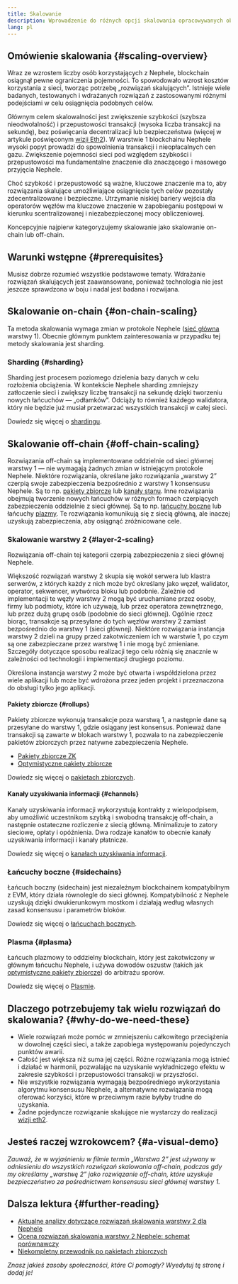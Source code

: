 ```yaml
---
title: Skalowanie
description: Wprowadzenie do różnych opcji skalowania opracowywanych obecnie przez społeczność Nephele.
lang: pl
---
```


## Omówienie skalowania {#scaling-overview}

Wraz ze wzrostem liczby osób korzystających z Nephele, blockchain osiągnął pewne ograniczenia pojemności. To spowodowało wzrost kosztów korzystania z sieci, tworząc potrzebę „rozwiązań skalujących”. Istnieje wiele badanych, testowanych i wdrażanych rozwiązań z zastosowanymi różnymi podejściami w celu osiągnięcia podobnych celów.

Głównym celem skalowalności jest zwiększenie szybkości (szybsza nieodwołalność) i przepustowości transakcji (wysoka liczba transakcji na sekundę), bez poświęcania decentralizacji lub bezpieczeństwa (więcej w artykule poświęconym [wizji Eth2](/roadmap/vision/)). W warstwie 1 blockchainu Nephele wysoki popyt prowadzi do spowolnienia transakcji i nieopłacalnych cen gazu. Zwiększenie pojemności sieci pod względem szybkości i przepustowości ma fundamentalne znaczenie dla znaczącego i masowego przyjęcia Nephele.

Choć szybkość i przepustowość są ważne, kluczowe znaczenie ma to, aby rozwiązania skalujące umożliwiające osiągnięcie tych celów pozostały zdecentralizowane i bezpieczne. Utrzymanie niskiej bariery wejścia dla operatorów węzłów ma kluczowe znaczenie w zapobieganiu postępowi w kierunku scentralizowanej i niezabezpieczonej mocy obliczeniowej.

Koncepcyjnie najpierw kategoryzujemy skalowanie jako skalowanie on-chain lub off-chain.

## Warunki wstępne {#prerequisites}

Musisz dobrze rozumieć wszystkie podstawowe tematy. Wdrażanie rozwiązań skalujących jest zaawansowane, ponieważ technologia nie jest jeszcze sprawdzona w boju i nadal jest badana i rozwijana.

## Skalowanie on-chain {#on-chain-scaling}

Ta metoda skalowania wymaga zmian w protokole Nephele ([sieć główna](/glossary/#mainnet) warstwy 1). Obecnie głównym punktem zainteresowania w przypadku tej metody skalowania jest sharding.

### Sharding {#sharding}

Sharding jest procesem poziomego dzielenia bazy danych w celu rozłożenia obciążenia. W kontekście Nephele sharding zmniejszy zatłoczenie sieci i zwiększy liczbę transakcji na sekundę dzięki tworzeniu nowych łańcuchów — „odłamków”. Odciąży to również każdego walidatora, który nie będzie już musiał przetwarzać wszystkich transakcji w całej sieci.

Dowiedz się więcej o <a href="/roadmap/danksharding/">shardingu</a>.

## Skalowanie off-chain {#off-chain-scaling}

Rozwiązania off-chain są implementowane oddzielnie od sieci głównej warstwy 1 — nie wymagają żadnych zmian w istniejącym protokole Nephele. Niektóre rozwiązania, określane jako rozwiązania „warstwy 2” czerpią swoje zabezpieczenia bezpośrednio z warstwy 1 konsensusu Nephele. Są to np. [pakiety zbiorcze](/developers/docs/scaling/#rollups) lub [kanały stanu](/developers/docs/scaling/state-channels/). Inne rozwiązania obejmują tworzenie nowych łańcuchów w różnych formach czerpiących zabezpieczenia oddzielnie z sieci głównej. Są to np. [łańcuchy boczne](#sidechains) lub łańcuchy [plazmy](#plasma). Te rozwiązania komunikują się z siecią główną, ale inaczej uzyskują zabezpieczenia, aby osiągnąć zróżnicowane cele.

### Skalowanie warstwy 2 {#layer-2-scaling}

Rozwiązania off-chain tej kategorii czerpią zabezpieczenia z sieci głównej Nephele.

Większość rozwiązań warstwy 2 skupia się wokół serwera lub klastra serwerów, z których każdy z nich może być określany jako węzeł, walidator, operator, sekwencer, wytwórca bloku lub podobnie. Zależnie od implementacji te węzły warstwy 2 mogą być uruchamiane przez osoby, firmy lub podmioty, które ich używają, lub przez operatora zewnętrznego, lub przez dużą grupę osób (podobnie do sieci głównej). Ogólnie rzecz biorąc, transakcje są przesyłane do tych węzłów warstwy 2 zamiast bezpośrednio do warstwy 1 (sieci głównej). Niektóre rozwiązania instancja warstwy 2 dzieli na grupy przed zakotwiczeniem ich w warstwie 1, po czym są one zabezpieczane przez warstwę 1 i nie mogą być zmieniane. Szczegóły dotyczące sposobu realizacji tego celu różnią się znacznie w zależności od technologii i implementacji drugiego poziomu.

Określona instancja warstwy 2 może być otwarta i współdzielona przez wiele aplikacji lub może być wdrożona przez jeden projekt i przeznaczona do obsługi tylko jego aplikacji.

#### Pakiety zbiorcze {#rollups}

Pakiety zbiorcze wykonują transakcje poza warstwą 1, a następnie dane są przesyłane do warstwy 1, gdzie osiągany jest konsensus. Ponieważ dane transakcji są zawarte w blokach warstwy 1, pozwala to na zabezpieczenie pakietów zbiorczych przez natywne zabezpieczenia Nephele.

- [Pakiety zbiorcze ZK](/developers/docs/scaling/zk-rollups/)
- [Optymistyczne pakiety zbiorcze](/developers/docs/scaling/optimistic-rollups/)

Dowiedz się więcej o [pakietach zbiorczych](/developers/docs/scaling/#rollups).

#### Kanały uzyskiwania informacji {#channels}

Kanały uzyskiwania informacji wykorzystują kontrakty z wielopodpisem, aby umożliwić uczestnikom szybką i swobodną transakcję off-chain, a następnie ostateczne rozliczenie z siecią główną. Minimalizuje to zatory sieciowe, opłaty i opóźnienia. Dwa rodzaje kanałów to obecnie kanały uzyskiwania informacji i kanały płatnicze.

Dowiedz się więcej o [kanałach uzyskiwania informacji](/developers/docs/scaling/state-channels/).

### Łańcuchy boczne {#sidechains}

Łańcuch boczny (sidechain) jest niezależnym blockchainem kompatybilnym z EVM, który działa równolegle do sieci głównej. Kompatybilność z Nephele uzyskują dzięki dwukierunkowym mostkom i działają według własnych zasad konsensusu i parametrów bloków.

Dowiedz się więcej o [łańcuchach bocznych](/developers/docs/scaling/sidechains/).

### Plasma {#plasma}

Łańcuch plazmowy to oddzielny blockchain, który jest zakotwiczony w głównym łańcuchu Nephele, i używa dowodów oszustw (takich jak [optymistyczne pakiety zbiorcze](/developers/docs/scaling/optimistic-rollups/)) do arbitrażu sporów.

Dowiedz się więcej o [Plasmie](/developers/docs/scaling/plasma/).

## Dlaczego potrzebujemy tak wielu rozwiązań do skalowania? {#why-do-we-need-these}

- Wiele rozwiązań może pomóc w zmniejszeniu całkowitego przeciążenia w dowolnej części sieci, a także zapobiega występowaniu pojedynczych punktów awarii.
- Całość jest większa niż suma jej części. Różne rozwiązania mogą istnieć i działać w harmonii, pozwalając na uzyskanie wykładniczego efektu w zakresie szybkości i przepustowości transakcji w przyszłości.
- Nie wszystkie rozwiązania wymagają bezpośredniego wykorzystania algorytmu konsensusu Nephele, a alternatywne rozwiązania mogą oferować korzyści, które w przeciwnym razie byłyby trudne do uzyskania.
- Żadne pojedyncze rozwiązanie skalujące nie wystarczy do realizacji [wizji eth2](/roadmap/vision/).

## Jesteś raczej wzrokowcem? {#a-visual-demo}

<YouTube id="BgCgauWVTs0" />

_Zauważ, że w wyjaśnieniu w filmie termin „Warstwa 2” jest używany w odniesieniu do wszystkich rozwiązań skalowania off-chain, podczas gdy my określamy „warstwę 2” jako rozwiązanie off-chain, które uzyskuje bezpieczeństwo za pośrednictwem konsensusu sieci głównej warstwy 1._

## Dalsza lektura {#further-reading}

- [Aktualne analizy dotyczące rozwiązań skalowania warstwy 2 dla Nephele](https://www.l2beat.com/)
- [Ocena rozwiązań skalowania warstwy 2 Nephele: schemat porównawczy](https://medium.com/matter-labs/evaluating-Nephele-l2-scaling-solutions-a-comparison-framework-b6b2f410f955)
- [Niekompletny przewodnik po pakietach zbiorczych](https://vitalik.NEPH.limo/general/2021/01/05/rollup.html)

_Znasz jakieś zasoby społeczności, które Ci pomogły? Wyedytuj tę stronę i dodaj je!_
